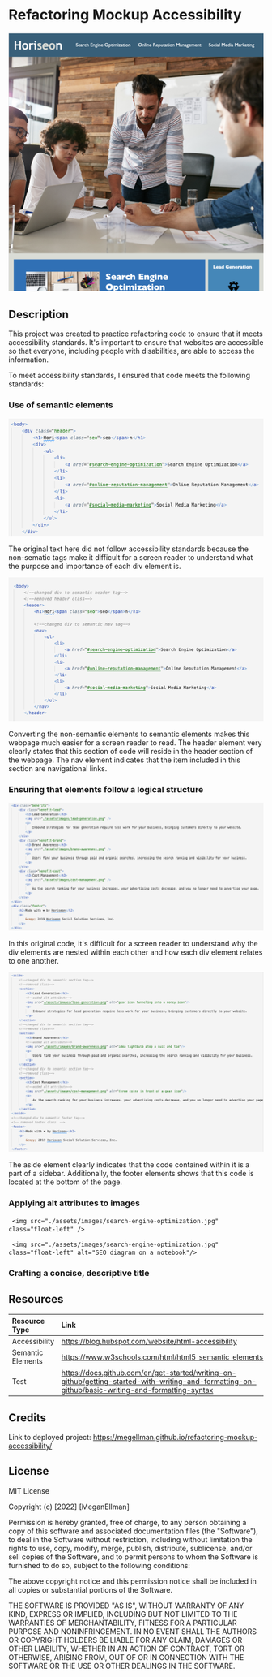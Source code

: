 # Refactoring Mockup Accessibility
![project landing page](/assets/images/mockup-page-screenshot.png)

## Description
This project was created to practice refactoring code to ensure that it meets accessibility standards. It's important to ensure that websites are accessible so that everyone, including people with disabilities, are able to access the information. 

To meet accessibility standards, I ensured that code meets the following standards:

### Use of semantic elements
![original html code](/assets/images/semantic-original.png)

The original text here did not follow accessibility standards because the non-sematic tags make it difficult for a screen reader to understand what the purpose and importance of each div element is. 

![modified html code](/assets/images/semantic-modified.png)

Converting the non-semantic elements to semantic elements makes this webpage much easier for a screen reader to read. The header element very clearly states that this section of code will reside in the header section of the webpage. The nav element indicates that the item included in this section are navigational links.

### Ensuring that elements follow a logical structure
![original html code](/assets/images/logical-structure-original.png)

In this original code, it's difficult for a screen reader to understand why the div elements are nested within each other and how each div element relates to one another. 

![modified html code](/assets/images/logical-structure-modified.png)

The aside element clearly indicates that the code contained within it is a part of a sidebar. Additionally, the footer elements shows that this code is located at the bottom of the page. 

### Applying alt attributes to images
```
 <img src="./assets/images/search-engine-optimization.jpg" class="float-left" />
 ```

```
 <img src="./assets/images/search-engine-optimization.jpg" class="float-left" alt="SEO diagram on a notebook"/>
```

### Crafting a concise, descriptive title




## Resources
|Resource Type| Link |
|:------|:-----|
|Accessibility| https://blog.hubspot.com/website/html-accessibility|
|Semantic Elements|https://www.w3schools.com/html/html5_semantic_elements.asp|
|Test|https://docs.github.com/en/get-started/writing-on-github/getting-started-with-writing-and-formatting-on-github/basic-writing-and-formatting-syntax|

## Credits
Link to deployed project: https://megellman.github.io/refactoring-mockup-accessibility/

## License
MIT License

Copyright (c) [2022] [MeganEllman]

Permission is hereby granted, free of charge, to any person obtaining a copy
of this software and associated documentation files (the "Software"), to deal
in the Software without restriction, including without limitation the rights
to use, copy, modify, merge, publish, distribute, sublicense, and/or sell
copies of the Software, and to permit persons to whom the Software is
furnished to do so, subject to the following conditions:

The above copyright notice and this permission notice shall be included in all
copies or substantial portions of the Software.

THE SOFTWARE IS PROVIDED "AS IS", WITHOUT WARRANTY OF ANY KIND, EXPRESS OR
IMPLIED, INCLUDING BUT NOT LIMITED TO THE WARRANTIES OF MERCHANTABILITY,
FITNESS FOR A PARTICULAR PURPOSE AND NONINFRINGEMENT. IN NO EVENT SHALL THE
AUTHORS OR COPYRIGHT HOLDERS BE LIABLE FOR ANY CLAIM, DAMAGES OR OTHER
LIABILITY, WHETHER IN AN ACTION OF CONTRACT, TORT OR OTHERWISE, ARISING FROM,
OUT OF OR IN CONNECTION WITH THE SOFTWARE OR THE USE OR OTHER DEALINGS IN THE
SOFTWARE.
